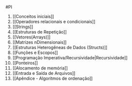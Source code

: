 #PI

1. [[Conceitos iniciais]]
2. [[Operadores relacionais e condicionais]]
3. [[Strings]]
4. [[Estruturas de Repetição]]
5. [[Vetores(Arrays)]]
6. [[Matrizes nDimensionais]] 
7. [[Estruturas Heterogêneas de Dados (Structs)]]
8. [[Funções e Escopos]]
9. [[Programação Imperativa/Recursividade|Recursividade]]
10. [[Ponteiros]]
11. [[Alocamento de memória]]
12. [[Entrada e Saída de Arquivos]]
13. [[Apêndice - Algoritmos de ordenação]]